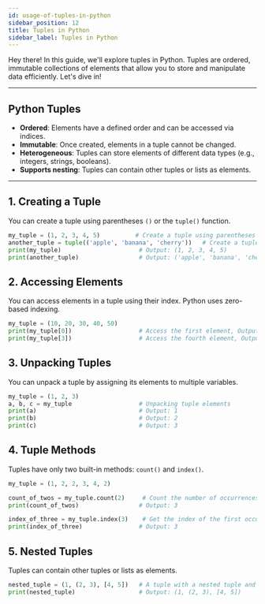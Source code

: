 ```yaml
---
id: usage-of-tuples-in-python
sidebar_position: 12
title: Tuples in Python
sidebar_label: Tuples in Python
---
```


Hey there! In this guide, we'll explore tuples in Python. Tuples are ordered, immutable collections of elements that allow you to store and manipulate data efficiently. Let's dive in!

---

## Python Tuples

- **Ordered**: Elements have a defined order and can be accessed via indices.
- **Immutable**: Once created, elements in a tuple cannot be changed.
- **Heterogeneous**: Tuples can store elements of different data types (e.g., integers, strings, booleans).
- **Supports nesting**: Tuples can contain other tuples or lists as elements.

---

## 1. Creating a Tuple

You can create a tuple using parentheses `()` or the `tuple()` function.

```python
my_tuple = (1, 2, 3, 4, 5)          # Create a tuple using parentheses
another_tuple = tuple(('apple', 'banana', 'cherry'))   # Create a tuple using the tuple() function
print(my_tuple)                      # Output: (1, 2, 3, 4, 5)
print(another_tuple)                 # Output: ('apple', 'banana', 'cherry')
```

## 2. Accessing Elements

You can access elements in a tuple using their index. Python uses zero-based indexing.

```python
my_tuple = (10, 20, 30, 40, 50)
print(my_tuple[0])                   # Access the first element, Output: 10
print(my_tuple[3])                   # Access the fourth element, Output: 40
```

## 3. Unpacking Tuples

You can unpack a tuple by assigning its elements to multiple variables.

```python
my_tuple = (1, 2, 3)
a, b, c = my_tuple                   # Unpacking tuple elements
print(a)                             # Output: 1
print(b)                             # Output: 2
print(c)                             # Output: 3
```

## 4. Tuple Methods

Tuples have only two built-in methods: `count()` and `index()`.

```python
my_tuple = (1, 2, 2, 3, 4, 2)

count_of_twos = my_tuple.count(2)     # Count the number of occurrences of a value
print(count_of_twos)                 # Output: 3

index_of_three = my_tuple.index(3)    # Get the index of the first occurrence of a value
print(index_of_three)                # Output: 3
```

## 5. Nested Tuples

Tuples can contain other tuples or lists as elements.

```python
nested_tuple = (1, (2, 3), [4, 5])   # A tuple with a nested tuple and a list
print(nested_tuple)                  # Output: (1, (2, 3), [4, 5])
```
